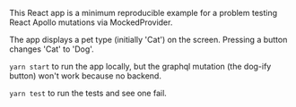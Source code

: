 This React app is a minimum reproducible example for a problem testing React Apollo mutations via MockedProvider.

The app displays a pet type (initially 'Cat') on the screen. Pressing a button changes 'Cat' to 'Dog'.

`yarn start` to run the app locally, but the graphql mutation (the dog-ify button) won't work because no backend.

`yarn test` to run the tests and see one fail.
